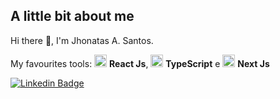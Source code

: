 ## A little bit about me

Hi there 👋, I'm Jhonatas A. Santos.

My favourites tools: <img src="https://i.ibb.co/4RHMmLQ/react.png" width="20"/> <b>React Js</b>, <img src="https://i.ibb.co/PZ2XZgr/ts.png" width="20"/> <b>TypeScript</b> e <img src="https://i.ibb.co/LhK60DB/next-js-logo-8-FCFF51-DD2-seeklogo-com.png" width="20"/> <b>Next Js</b>

[![Linkedin Badge](https://img.shields.io/badge/-Jhonatas%20A.%20Santos-blue?style=flat-square&logo=Linkedin&logoColor=white&link=https://www.linkedin.com/in/jhonatas-a-santos-a11a3b199/)](https://www.linkedin.com/in/jhonatas-a-santos-a11a3b199/)


<!--
**John-Cooper01/John-Cooper01** is a ✨ _special_ ✨ repository because its `README.md` (this file) appears on your GitHub profile.

Here are some ideas to get you started:

- 🔭 I’m currently working on ...
- 🌱 I’m currently learning ...
- 👯 I’m looking to collaborate on ...
- 🤔 I’m looking for help with ...
- 💬 Ask me about ...
- 📫 How to reach me: ...
- 😄 Pronouns: ...
- ⚡ Fun fact: ...
-->

